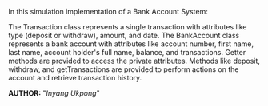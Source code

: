 In this simulation implementation of a Bank Account System:

The Transaction class represents a single transaction with attributes like type (deposit or withdraw), amount, and date.
The BankAccount class represents a bank account with attributes like account number, first name, last name, account holder's full name, balance, and transactions.
Getter methods are provided to access the private attributes.
Methods like deposit, withdraw, and getTransactions are provided to perform actions on the account and retrieve transaction history.

**AUTHOR:** "*Inyang Ukpong*"
